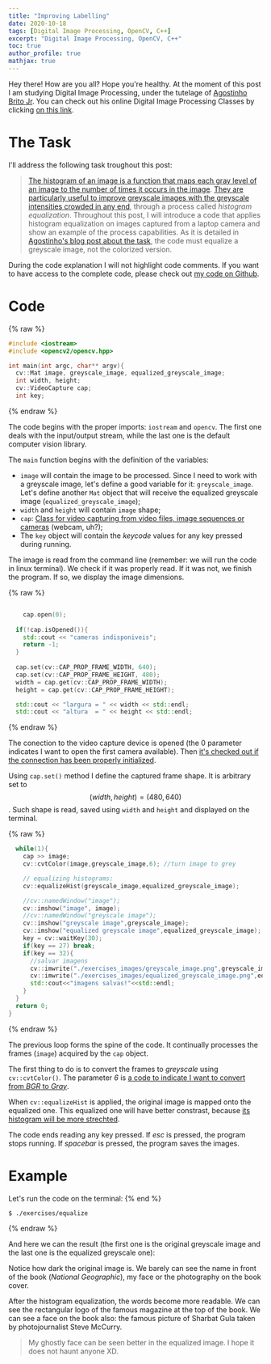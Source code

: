 ```yaml
---
title: "Improving Labelling"
date: 2020-10-18
tags: [Digital Image Processing, OpenCV, C++]
excerpt: "Digital Image Processing, OpenCV, C++"
toc: true
author_profile: true
mathjax: true
---
```


Hey there! How are you all? Hope you're healthy. 
At the moment of this post I am studying Digital Image Processing, under the tutelage of [Agostinho Brito Jr](https://agostinhobritojr.github.io/). You can check out his online Digital Image Processing Classes by clicking [on this link](https://www.youtube.com/playlist?list=PLWWAoQUirHNruwCBxOgBhHKXdf7et_rAO).

# The Task 
I'll address the following task troughout this post:

> [The histogram of an image is a function that maps each gray level of an image to the number of times it occurs in the image](https://www.sciencedirect.com/topics/engineering/image-histogram). [They are particularly useful to improve greyscale images with the greyscale intensities crowded in any end](https://youtu.be/bizozBThvyA?t=2083), through a process called _histogram equalization_. Throughout this post, I will introduce a code that applies histogram equalization on images captured from a laptop camera and show an example of the process capabilities. 
> As it is detailed in [Agostinho's blog post about the task](https://agostinhobritojr.github.io/tutorial/pdi/#_exerc%C3%ADcios_3), the code must equalize a greyscale image, not the colorized version. 

During the code explanation I will not highlight code comments. If you want to have access to the complete code, please check out [my code on Github](https://github.com/mtxslv/dca0445_dip/blob/master/exercises/labeling_improved.cpp).

# Code

{% raw %}
```cpp
#include <iostream>
#include <opencv2/opencv.hpp>

int main(int argc, char** argv){
  cv::Mat image, greyscale_image, equalized_greyscale_image;
  int width, height;
  cv::VideoCapture cap;
  int key;
```
{% endraw %}

The code begins with the proper imports: ```iostream``` and ```opencv```. The first one deals with the input/output stream, while the last one is the default computer vision library.

The ```main``` function begins with the definition of the variables:
* ```image``` will contain the image to be processed. Since I need to work with a greyscale image, let's define a good variable for it: ```greyscale_image```. Let's define another ```Mat``` object that will receive the equalized greyscale image (```equalized_greyscale_image```); 
* ```width``` and ```height``` will contain ```image``` shape;
* ```cap```: [Class for video capturing from video files, image sequences or cameras](https://docs.opencv.org/3.4/d8/dfe/classcv_1_1VideoCapture.html#details) (webcam, uh?);
* The ```key``` object will contain the _keycode_ values for any key pressed during running.

The image is read from the command line (remember: we will run the code in linux terminal). We check if it was properly read. If it was not, we finish the program. If so, we display the image dimensions.

{% raw %}
```cpp

	cap.open(0);
  
  if(!cap.isOpened()){
    std::cout << "cameras indisponiveis";
    return -1;
  }
  
  cap.set(cv::CAP_PROP_FRAME_WIDTH, 640);
  cap.set(cv::CAP_PROP_FRAME_HEIGHT, 480);  
  width = cap.get(cv::CAP_PROP_FRAME_WIDTH);
  height = cap.get(cv::CAP_PROP_FRAME_HEIGHT);

  std::cout << "largura = " << width << std::endl;
  std::cout << "altura  = " << height << std::endl;
```
{% endraw %}

The conection to the video capture device is opened (the 0 parameter indicates I want to open the first camera available). Then [it's checked out if the connection has been properly initialized](https://docs.opencv.org/3.4/d8/dfe/classcv_1_1VideoCapture.html#a9d2ca36789e7fcfe7a7be3b328038585).

Using ```cap.set()``` method I define the captured frame shape. It is arbitrary set to $$ (width,height) = (480,640) $$. Such shape is read, saved using ```width``` and ```height``` and displayed on the terminal.

{% raw %}
```cpp
  while(1){
    cap >> image;
    cv::cvtColor(image,greyscale_image,6); //turn image to grey

    // equalizing histograms:
    cv::equalizeHist(greyscale_image,equalized_greyscale_image);

    //cv::namedWindow("image");
    cv::imshow("image", image);
    //cv::namedWindow("greyscale image");    
    cv::imshow("greyscale image",greyscale_image);
    cv::imshow("equalized greyscale image",equalized_greyscale_image);
    key = cv::waitKey(30);
    if(key == 27) break;
    if(key == 32){
      //salvar imagens
      cv::imwrite("./exercises_images/greyscale_image.png",greyscale_image);
      cv::imwrite("./exercises_images/equalized_greyscale_image.png",equalized_greyscale_image);
      std::cout<<"imagens salvas!"<<std::endl;
    }
  }
  return 0;
}  
```
{% endraw %}

The previous loop forms the spine of the code. It continually processes the frames (```image```) acquired by the ```cap``` object.

The first thing to do is to convert the frames to _greyscale_ using ```cv::cvtColor()```. The parameter _6_ is [a code to indicate I want to convert from _BGR_ to _Gray_](https://docs.opencv.org/3.4/d8/d01/group__imgproc__color__conversions.html#gga4e0972be5de079fed4e3a10e24ef5ef0a353a4b8db9040165db4dacb5bcefb6ea). 

When ```cv::equalizeHist``` is applied, the original image is mapped onto the equalized one. This equalized one will have better constrast, because [its histogram will be more strechted](https://docs.opencv.org/3.4/d4/d1b/tutorial_histogram_equalization.html).

The code ends reading any key pressed. If _esc_ is pressed, the program stops running. If _spacebar_ is pressed, the program saves the images.

# Example

Let's run the code on the terminal:
{% end %}
```
$ ./exercises/equalize
```
{% endraw %}

And here we can the result (the first one is the original greyscale image and the last one is the equalized greyscale one):
<img src="{{ site.url }}{{ site.baseurl }}/images/posts_images/2020-10-18-equalize/greyscale_image.png" alt="">
<img src="{{ site.url }}{{ site.baseurl }}/images/posts_images/2020-10-18-equalize/equalized_greyscale_image.png" alt="">

Notice how dark the original image is. We barely can see the name in front of the book (_National Geographic_), my face or the photography on the book cover.

After the histogram equalization, the words become more readable. We can see the rectangular logo of the famous magazine at the top of the book. We can see a face on the book also: the famous picture of Sharbat Gula taken by photojournalist Steve McCurry.

> My ghostly face can be seen better in the equalized image. I hope it does not haunt anyone XD.